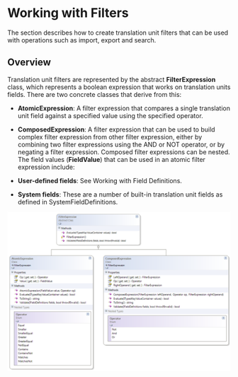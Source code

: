 Working with Filters
=======
The section describes how to create translation unit filters that can be used with operations such as import, export and search.

Overview
----
Translation unit filters are represented by the abstract **FilterExpression** class, which represents a boolean expression that works on translation units fields. There are two concrete classes that derive from this:

* **AtomicExpression**: A filter expression that compares a single translation unit field against a specified value using the specified operator.
* **ComposedExpression**: A filter expression that can be used to build complex filter expression from other filter expression, either by combining two filter expressions using the AND or NOT operator, or by negating a filter expression. Composed filter expressions can be nested.
The field values (**FieldValue**) that can be used in an atomic filter expression include:

* **User-defined fields**: See Working with Field Definitions.
* **System fields**: These are a number of built-in translation unit fields as defined in SystemFieldDefinitions.



<img style="display:block; " src="images/Filters.png"/>